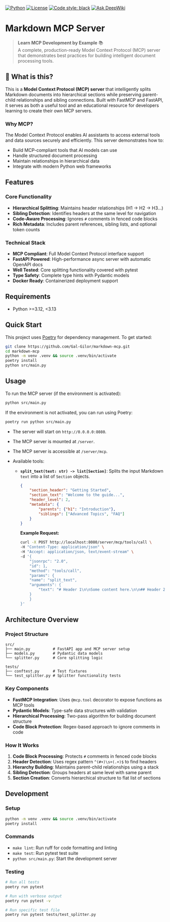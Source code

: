 [![Python](https://img.shields.io/badge/python-3.12+-blue.svg)](https://www.python.org/downloads/)
[![License](https://img.shields.io/badge/license-Apache%202.0-green.svg)](LICENSE)
[![Code style: black](https://img.shields.io/badge/code%20style-black-000000.svg)](https://github.com/psf/black)
[![Ask DeepWiki](https://deepwiki.com/badge.svg)](https://deepwiki.com/Gal-Gilor/markdown-mcp)

# Markdown MCP Server

> **Learn MCP Development by Example** 📚  
> A complete, production-ready Model Context Protocol (MCP) server that demonstrates best practices for building intelligent document processing tools.

## 🎯 What is this?

This is a **Model Context Protocol (MCP) server** that intelligently splits Markdown documents into hierarchical sections while preserving parent-child relationships and sibling connections. Built with FastMCP and FastAPI, it serves as both a useful tool and an educational resource for developers learning to create their own MCP servers.

### Why MCP?

The Model Context Protocol enables AI assistants to access external tools and data sources securely and efficiently. This server demonstrates how to:
- Build MCP-compliant tools that AI models can use
- Handle structured document processing
- Maintain relationships in hierarchical data
- Integrate with modern Python web frameworks

## Features

### Core Functionality
- **Hierarchical Splitting**: Maintains header relationships (H1 → H2 → H3...)
- **Sibling Detection**: Identifies headers at the same level for navigation
- **Code-Aware Processing**: Ignores `#` comments in fenced code blocks
- **Rich Metadata**: Includes parent references, sibling lists, and optional token counts

### Technical Stack
- **MCP Compliant**: Full Model Context Protocol interface support
- **FastAPI Powered**: High-performance async server with automatic OpenAPI docs
- **Well Tested**: Core splitting functionality covered with pytest
- **Type Safety**: Complete type hints with Pydantic models
- **Docker Ready**: Containerized deployment support

## Requirements

*   Python >=3.12, <3.13

## Quick Start

This project uses [Poetry](https://python-poetry.org/) for dependency management. To get started:

```bash
git clone https://github.com/Gal-Gilor/markdown-mcp.git
cd markdown-mcp
python -m venv .venv && source .venv/bin/activate
poetry install
python src/main.py
```

## Usage

To run the MCP server (if the environment is activated):

```bash
python src/main.py
```

If the environment is not activated, you can run using Poetry:
```bash
poetry run python src/main.py
```


- The server will start on `http://0.0.0.0:8080`.
- The MCP server is mounted at `/server`. 
- The MCP server is accessible at `/server/mcp`.
- Available tools:

    *   **`split_text(text: str) -> list[Section]`**: Splits the input Markdown `text` into a list of `Section` objects.
        ```json
        {
            "section_header": "Getting Started",
            "section_text": "Welcome to the guide...",
            "header_level": 2,
            "metadata": {
                "parents": {"h1": "Introduction"},
                "siblings": ["Advanced Topics", "FAQ"]
            }
        }
        ```

        **Example Request:**
        ```bash
        curl -X POST http://localhost:8080/server/mcp/tools/call \
        -H "Content-Type: application/json" \
        -H "Accept: application/json, text/event-stream" \
        -d '{
            "jsonrpc": "2.0",
            "id": 1,
            "method": "tools/call",
            "params": {
            "name": "split_text",
            "arguments": {
                "text": "# Header 1\n\nSome content here.\n\n## Header 2\n\nMore content."
            }
            }
        }'
        ```

## Architecture Overview

### Project Structure
```
src/
├── main.py          # FastAPI app and MCP server setup
├── models.py        # Pydantic data models
└── splitter.py      # Core splitting logic

tests/
├── conftest.py      # Test fixtures
└── test_splitter.py # Splitter functionality tests
```

### Key Components

- **FastMCP Integration**: Uses `@mcp.tool` decorator to expose functions as MCP tools
- **Pydantic Models**: Type-safe data structures with validation
- **Hierarchical Processing**: Two-pass algorithm for building document structure
- **Code Block Protection**: Regex-based approach to ignore comments in code

### How It Works

1. **Code Block Processing**: Protects `#` comments in fenced code blocks
2. **Header Detection**: Uses regex pattern `^(#+)\s+(.+)$` to find headers
3. **Hierarchy Building**: Maintains parent-child relationships using a stack
4. **Sibling Detection**: Groups headers at same level with same parent
5. **Section Creation**: Converts hierarchical structure to flat list of sections

## Development

### Setup
```bash
python -m venv .venv && source .venv/bin/activate
poetry install
```

### Commands
- `make lint`: Run ruff for code formatting and linting
- `make test`: Run pytest test suite  
- `python src/main.py`: Start the development server

### Testing
```bash
# Run all tests
poetry run pytest

# Run with verbose output
poetry run pytest -v

# Run specific test file
poetry run pytest tests/test_splitter.py
```